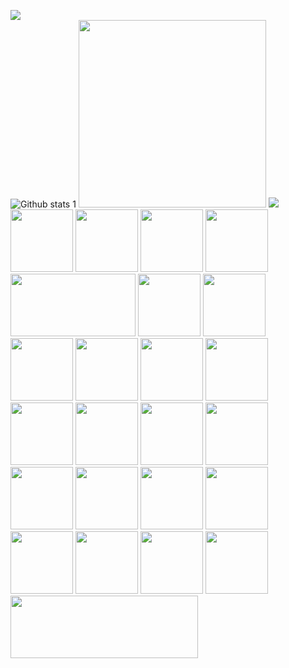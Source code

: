 ![](https://komarev.com/ghpvc/?username=cumacelal)
<br>
![Github stats 1](https://github-readme-stats.vercel.app/api?username=cumacelal&show_icons=true&theme=gradient) 
<img src="https://art.pixilart.com/ad150076047d5d3.gif" height="300">
<img src="https://user-images.githubusercontent.com/73097560/115834477-dbab4500-a447-11eb-908a-139a6edaec5c.gif">
<img src="https://cdn.icon-icons.com/icons2/836/PNG/512/Windows_Phone_icon-icons.com_66782.png" width="100" height="100">
<img src="https://github.com/adityakamath16/adityakamath16/blob/master/images/tools/logo-stable.png" width="100" height="100">
<img src="https://cdn.icon-icons.com/icons2/2699/PNG/512/python_vertical_logo_icon_168039.png" width="100" height="100">
<img src="https://github.com/adityakamath16/adityakamath16/blob/master/images/tools/1200px-Android_Studio_icon.svg.png" width="100" height="100">
<img src="https://www.pngall.com/wp-content/uploads/2016/05/PHP-Logo-Free-Download-PNG.png" width="200" height="100">
<img src="https://cdn.icon-icons.com/icons2/2415/PNG/512/jquery_original_wordmark_logo_icon_146447.png" width="100" height="100">
<img src="https://cdn.icon-icons.com/icons2/2415/PNG/512/java_original_wordmark_logo_icon_146459.png" width="100" height="100">
<img src="https://cdn.icon-icons.com/icons2/2699/PNG/512/laravel_logo_icon_168331.png" width="100" height="100">
<img src="https://cdn.icon-icons.com/icons2/2415/PNG/512/docker_original_wordmark_logo_icon_146557.png" width="100" height="100">
<img src="https://cdn.icon-icons.com/icons2/2415/PNG/512/postgresql_plain_wordmark_logo_icon_146390.png" width="100" height="100">
<img src="https://cdn.icon-icons.com/icons2/2415/PNG/512/bootstrap_plain_wordmark_logo_icon_146620.png" width="100" height="100">
<img src="https://cdn.icon-icons.com/icons2/2415/PNG/512/html_original_wordmark_logo_icon_146478.png" width="100" height="100">
<img src="https://cdn.icon-icons.com/icons2/2415/PNG/512/css_original_wordmark_logo_icon_146576.png" width="100" height="100">
<img src="https://cdn.icon-icons.com/icons2/2107/PNG/512/file_type_flutter_icon_130599.png" width="100" height="100">
<img src="https://cdn.icon-icons.com/icons2/1495/PNG/512/arduino_103028.png" width="100" height="100">
<img src="https://cdn.icon-icons.com/icons2/1156/PNG/512/1486565573-microsoft-office_81557.png" width="100" height="100">
<img src="https://cdn.icon-icons.com/icons2/2415/PNG/512/codeigniter_plain_wordmark_logo_icon_146592.png" width="100" height="100">
<img src="https://cdn.icon-icons.com/icons2/46/PNG/128/linux_penguin_animal_9362.png" width="100" height="100">
<img src="https://cdn.icon-icons.com/icons2/2104/PNG/512/api_icon_129131.png" width="100" height="100">
<img src="https://cdn.icon-icons.com/icons2/640/PNG/512/android-robot-figure-avatar-brand_icon-icons.com_59128.png" width="100" height="100">
<img src="https://cdn.icon-icons.com/icons2/836/PNG/512/Wordpress_icon-icons.com_66780.png" width="100" height="100">
<img src="https://cdn.icon-icons.com/icons2/2107/PNG/512/file_type_git_icon_130581.png" width="100" height="100">
<img src="https://cdn.icon-icons.com/icons2/2107/PNG/512/file_type_php_icon_130266.png" width="100" height="100">
<img src="https://encrypted-tbn0.gstatic.com/images?q=tbn:ANd9GcSgJl_BjDkM7RrZTEr3p88L-PxKGFBGAgvdO6P4BlzHVFenEtIJp1dfplJRLpND_tfbXg&usqp=CAU" width="300" height="100">


 

